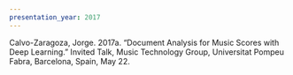 ```yaml
---
presentation_year: 2017
---
```

Calvo-Zaragoza, Jorge. 2017a. “Document Analysis for Music Scores with Deep Learning.” Invited Talk, Music Technology Group, Universitat Pompeu Fabra, Barcelona, Spain, May 22.
